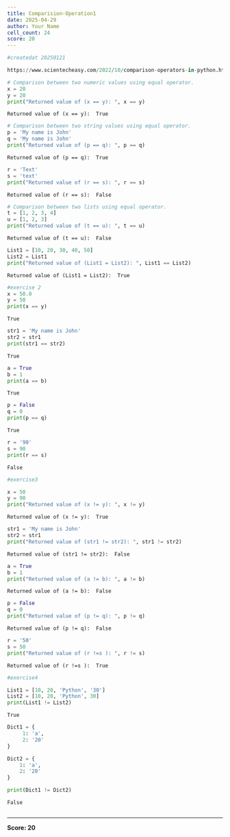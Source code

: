 ```yaml
---
title: Comparision-Operation1
date: 2025-04-29
author: Your Name
cell_count: 24
score: 20
---
```


```python
#createdat 20250121
```


```python
https://www.scientecheasy.com/2022/10/comparison-operators-in-python.html/
```


```python
# Comparison between two numeric values using equal operator.
x = 20
y = 20
print("Returned value of (x == y): ", x == y)
```

    Returned value of (x == y):  True



```python
# Comparison between two string values using equal operator.
p = 'My name is John'
q = 'My name is John'
print("Returned value of (p == q): ", p == q)
```

    Returned value of (p == q):  True



```python
r = 'Text'
s = 'text'
print("Returned value of (r == s): ", r == s)
```

    Returned value of (r == s):  False



```python
# Comparison between two lists using equal operator.
t = [1, 2, 3, 4]
u = [1, 2, 3]
print("Returned value of (t == u): ", t == u)
```

    Returned value of (t == u):  False



```python
List1 = [10, 20, 30, 40, 50]
List2 = List1
print("Returned value of (List1 = List2): ", List1 == List2)

```

    Returned value of (List1 = List2):  True



```python
#exercise 2
x = 50.0
y = 50
print(x == y)
```

    True



```python
str1 = 'My name is John'
str2 = str1
print(str1 == str2)
```

    True



```python
a = True
b = 1
print(a == b)
```

    True



```python
p = False
q = 0
print(p == q)
```

    True



```python
r = '90'
s = 90
print(r == s)
```

    False



```python
#exercise3
```


```python
x = 50
y = 90
print("Returned value of (x != y): ", x != y)
```

    Returned value of (x != y):  True



```python
str1 = 'My name is John'
str2 = str1
print("Returned value of (str1 != str2): ", str1 != str2)

```

    Returned value of (str1 != str2):  False



```python
a = True
b = 1
print("Returned value of (a != b): ", a != b)

```

    Returned value of (a != b):  False



```python
p = False
q = 0
print("Returned value of (p != q): ", p != q)

```

    Returned value of (p != q):  False



```python
r = '50'
s = 50
print("Returned value of (r !=s ): ", r != s)
```

    Returned value of (r !=s ):  True



```python
#exercise4
```


```python
List1 = [10, 20, 'Python', '30']
List2 = [10, 20, 'Python', 30]
print(List1 != List2)
```

    True



```python
Dict1 = {
     1: 'a',
     2: '20'
}
```


```python
Dict2 = {
    1: 'a',
    2: '20'
}
```


```python
print(Dict1 != Dict2)
```

    False



```python

```


---
**Score: 20**